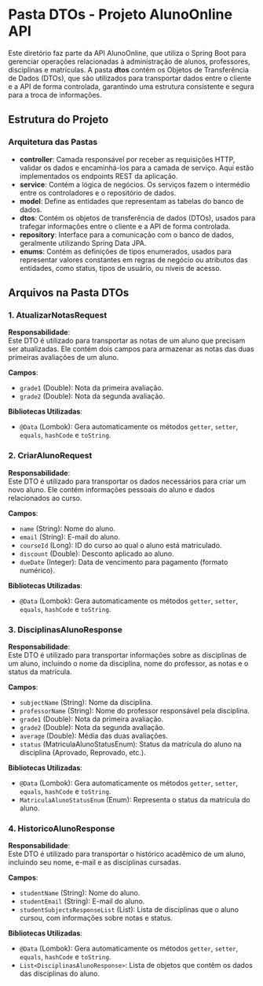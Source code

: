 # Pasta DTOs - Projeto AlunoOnline API

Este diretório faz parte da API AlunoOnline, que utiliza o Spring Boot para gerenciar operações relacionadas à administração de alunos, professores, disciplinas e matrículas. A pasta **dtos** contém os Objetos de Transferência de Dados (DTOs), que são utilizados para transportar dados entre o cliente e a API de forma controlada, garantindo uma estrutura consistente e segura para a troca de informações.

## Estrutura do Projeto

### Arquitetura das Pastas

- **controller**: Camada responsável por receber as requisições HTTP, validar os dados e encaminhá-los para a camada de serviço. Aqui estão implementados os endpoints REST da aplicação.
- **service**: Contém a lógica de negócios. Os serviços fazem o intermédio entre os controladores e o repositório de dados.
- **model**: Define as entidades que representam as tabelas do banco de dados.
- **dtos**: Contém os objetos de transferência de dados (DTOs), usados para trafegar informações entre o cliente e a API de forma controlada.
- **repository**: Interface para a comunicação com o banco de dados, geralmente utilizando Spring Data JPA.
- **enums**: Contém as definições de tipos enumerados, usados para representar valores constantes em regras de negócio ou atributos das entidades, como status, tipos de usuário, ou níveis de acesso.

## Arquivos na Pasta DTOs

### 1. **AtualizarNotasRequest**

**Responsabilidade**:  
Este DTO é utilizado para transportar as notas de um aluno que precisam ser atualizadas. Ele contém dois campos para armazenar as notas das duas primeiras avaliações de um aluno.

**Campos**:
- `grade1` (Double): Nota da primeira avaliação.
- `grade2` (Double): Nota da segunda avaliação.

**Bibliotecas Utilizadas**:
- `@Data` (Lombok): Gera automaticamente os métodos `getter`, `setter`, `equals`, `hashCode` e `toString`.

### 2. **CriarAlunoRequest**

**Responsabilidade**:  
Este DTO é utilizado para transportar os dados necessários para criar um novo aluno. Ele contém informações pessoais do aluno e dados relacionados ao curso.

**Campos**:
- `name` (String): Nome do aluno.
- `email` (String): E-mail do aluno.
- `courseId` (Long): ID do curso ao qual o aluno está matriculado.
- `discount` (Double): Desconto aplicado ao aluno.
- `dueDate` (Integer): Data de vencimento para pagamento (formato numérico).

**Bibliotecas Utilizadas**:
- `@Data` (Lombok): Gera automaticamente os métodos `getter`, `setter`, `equals`, `hashCode` e `toString`.

### 3. **DisciplinasAlunoResponse**

**Responsabilidade**:  
Este DTO é utilizado para transportar informações sobre as disciplinas de um aluno, incluindo o nome da disciplina, nome do professor, as notas e o status da matrícula.

**Campos**:
- `subjectName` (String): Nome da disciplina.
- `professorName` (String): Nome do professor responsável pela disciplina.
- `grade1` (Double): Nota da primeira avaliação.
- `grade2` (Double): Nota da segunda avaliação.
- `average` (Double): Média das duas avaliações.
- `status` (MatriculaAlunoStatusEnum): Status da matrícula do aluno na disciplina (Aprovado, Reprovado, etc.).

**Bibliotecas Utilizadas**:
- `@Data` (Lombok): Gera automaticamente os métodos `getter`, `setter`, `equals`, `hashCode` e `toString`.
- `MatriculaAlunoStatusEnum` (Enum): Representa o status da matrícula do aluno.

### 4. **HistoricoAlunoResponse**

**Responsabilidade**:  
Este DTO é utilizado para transportar o histórico acadêmico de um aluno, incluindo seu nome, e-mail e as disciplinas cursadas.

**Campos**:
- `studentName` (String): Nome do aluno.
- `studentEmail` (String): E-mail do aluno.
- `studentSubjectsResponseList` (List<DisciplinasAlunoResponse>): Lista de disciplinas que o aluno cursou, com informações sobre notas e status.

**Bibliotecas Utilizadas**:
- `@Data` (Lombok): Gera automaticamente os métodos `getter`, `setter`, `equals`, `hashCode` e `toString`.
- `List<DisciplinasAlunoResponse>`: Lista de objetos que contêm os dados das disciplinas do aluno.







